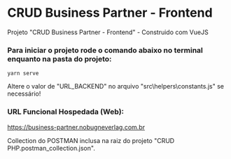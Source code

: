 # CRUD Business Partner - Frontend
Projeto "CRUD Business Partner - Frontend" - Construido com VueJS

### Para iniciar o projeto rode o comando abaixo no terminal enquanto na pasta do projeto:
```
yarn serve
```
Altere o valor de "URL_BACKEND" no arquivo "src\helpers\constants.js" se necessário!

### URL Funcional Hospedada (Web):
https://business-partner.nobugneverlag.com.br

Collection do POSTMAN inclusa na raiz do projeto "CRUD PHP.postman_collection.json".